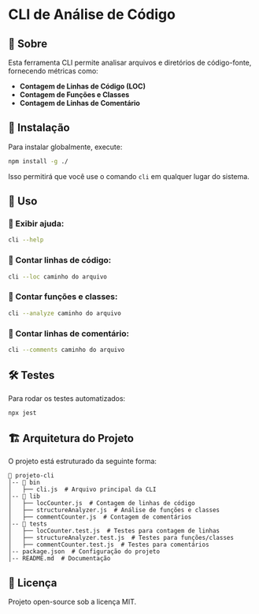 # CLI de Análise de Código

## 📌 Sobre
Esta ferramenta CLI permite analisar arquivos e diretórios de código-fonte, fornecendo métricas como:
- **Contagem de Linhas de Código (LOC)**
- **Contagem de Funções e Classes**
- **Contagem de Linhas de Comentário**

## 🚀 Instalação
Para instalar globalmente, execute:
```sh
npm install -g ./
```
Isso permitirá que você use o comando `cli` em qualquer lugar do sistema.

## 📖 Uso
### 📌 Exibir ajuda:
```sh
cli --help
```

### 📌 Contar linhas de código:
```sh
cli --loc caminho do arquivo
```

### 📌 Contar funções e classes:
```sh
cli --analyze caminho do arquivo
```

### 📌 Contar linhas de comentário:
```sh
cli --comments caminho do arquivo
```

## 🛠️ Testes
Para rodar os testes automatizados:
```sh
npx jest
```

## 🏗️ Arquitetura do Projeto
O projeto está estruturado da seguinte forma:
```
📂 projeto-cli
│-- 📂 bin
│   ├── cli.js  # Arquivo principal da CLI
│-- 📂 lib
│   ├── locCounter.js  # Contagem de linhas de código
│   ├── structureAnalyzer.js  # Análise de funções e classes
│   ├── commentCounter.js  # Contagem de comentários
│-- 📂 tests
│   ├── locCounter.test.js  # Testes para contagem de linhas
│   ├── structureAnalyzer.test.js  # Testes para funções/classes
│   ├── commentCounter.test.js  # Testes para comentários
│-- package.json  # Configuração do projeto
│-- README.md  # Documentação
```

## 📜 Licença
Projeto open-source sob a licença MIT.
